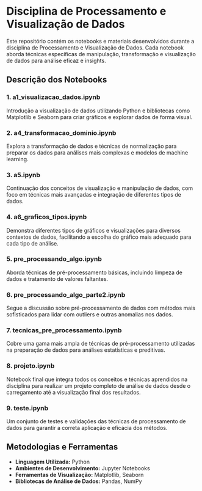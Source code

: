 # Disciplina de Processamento e Visualização de Dados

Este repositório contém os notebooks e materiais desenvolvidos durante a disciplina de Processamento e Visualização de Dados. Cada notebook aborda técnicas específicas de manipulação, transformação e visualização de dados para análise eficaz e insights.

## Descrição dos Notebooks

### 1. a1_visualizacao_dados.ipynb

Introdução a visualização de dados utilizando Python e bibliotecas como Matplotlib e Seaborn para criar gráficos e explorar dados de forma visual.

### 2. a4_transformacao_dominio.ipynb

Explora a transformação de dados e técnicas de normalização para preparar os dados para análises mais complexas e modelos de machine learning.

### 3. a5.ipynb

Continuação dos conceitos de visualização e manipulação de dados, com foco em técnicas mais avançadas e integração de diferentes tipos de dados.

### 4. a6_graficos_tipos.ipynb

Demonstra diferentes tipos de gráficos e visualizações para diversos contextos de dados, facilitando a escolha do gráfico mais adequado para cada tipo de análise.

### 5. pre_processando_algo.ipynb

Aborda técnicas de pré-processamento básicas, incluindo limpeza de dados e tratamento de valores faltantes.

### 6. pre_processando_algo_parte2.ipynb

Segue a discussão sobre pré-processamento de dados com métodos mais sofisticados para lidar com outliers e outras anomalias nos dados.

### 7. tecnicas_pre_processamento.ipynb

Cobre uma gama mais ampla de técnicas de pré-processamento utilizadas na preparação de dados para análises estatísticas e preditivas.

### 8. projeto.ipynb

Notebook final que integra todos os conceitos e técnicas aprendidos na disciplina para realizar um projeto completo de análise de dados desde o carregamento até a visualização final dos resultados.

### 9. teste.ipynb

Um conjunto de testes e validações das técnicas de processamento de dados para garantir a correta aplicação e eficácia dos métodos.

## Metodologias e Ferramentas

- **Linguagem Utilizada:** Python
- **Ambientes de Desenvolvimento:** Jupyter Notebooks
- **Ferramentas de Visualização:** Matplotlib, Seaborn
- **Bibliotecas de Análise de Dados:** Pandas, NumPy
